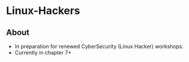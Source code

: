 # Linux-Hackers

## About 
- In preparation for renewed CyberSecurity (Linux Hacker) workshops. 
- Currently in chapter 7+ 
